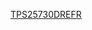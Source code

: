 [TPS25730DREFR](https://vendor.ultralibrarian.com/TI/embedded/?gpn=TPS25730&package=REF&pin=38&sid=01926e040dfb0087542379bf38a005046001300900bd0&c=1)

